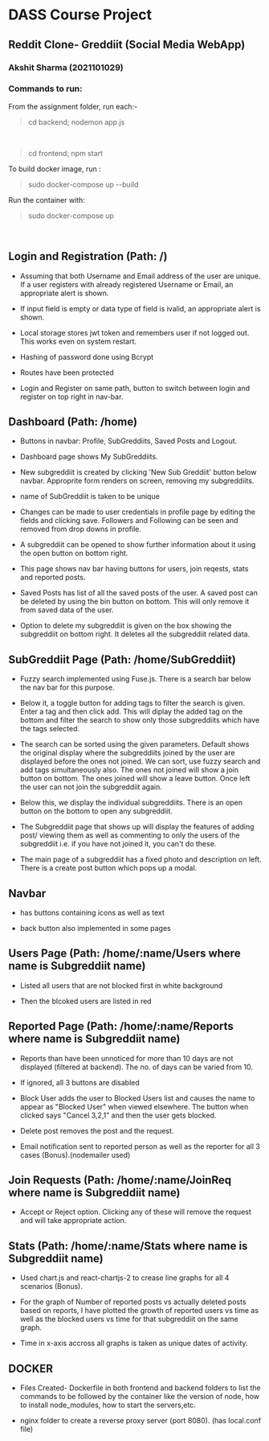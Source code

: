 # DASS Course Project
## Reddit Clone- Greddiit (Social Media WebApp)
### Akshit Sharma (2021101029)

### Commands to run:
From the assignment folder, run each:-
> cd backend; nodemon app.js
</br>

> cd frontend; npm start

To build docker image, run :
> sudo docker-compose up --build

Run the container with:
> sudo docker-compose up
</br>

## Login and Registration (Path: /)
- Assuming that both Username and Email address of the user are unique. If a user registers with already registered Username or Email, an appropriate alert is shown.

- If input field is empty or data type of field is ivalid, an appropriate alert is shown.

- Local storage stores jwt token and remembers user if not logged out. This works even on system restart. 

- Hashing of password done using Bcrypt

- Routes have been protected

- Login and Register on same path, button to switch between login and register on top right in nav-bar.

## Dashboard (Path: /home)
- Buttons in navbar: Profile, SubGreddiits, Saved Posts and Logout.

- Dashboard page shows My SubGreddiits.

- New subgreddiit is created by clicking 'New Sub Greddiit' button below navbar. Approprite form renders on screen, removing my subgreddiits.

- name of SubGreddiit is taken to be unique

- Changes can be made to user credentials in profile page by editing the fields and clicking save. Followers and Following can be seen and removed from drop downs in profile.

- A subgreddiit can be opened to show further information about it using the open button on bottom right.

- This page shows nav bar having buttons for users, join reqests, stats and reported posts.

- Saved Posts has list of all the saved posts of the user. A saved post can be deleted by using the bin button on bottom. This will only remove it from saved data of the user.

- Option to delete my subgreddiit is given on the box showing the subgreddiit on bottom right. It deletes all the subgreddiit related data.

## SubGreddiit Page (Path: /home/SubGreddiit)
- Fuzzy search implemented using Fuse.js. There is a search bar below the nav bar for this purpose.

- Below it, a toggle button for adding tags to filter the search is given. Enter a tag and then click add. This will diplay the added tag on the bottom and filter the search to show only those subgreddiits which have the tags selected.

- The search can be sorted using the given parameters. Default shows the original display where the subgreddiits joined by the user are displayed before the ones not joined. We can sort, use fuzzy search and add tags simultaneously also. The ones not joined will show a join button on bottom. The ones joined will show a leave button. Once left the user can not join the subgreddiit again.

- Below this, we display the individual subgreddiits. There is an open button on the bottom to open any subgreddiit.

- The Subgreddiit page that shows up will display the features of adding post/ viewing them as well as commenting to only the users of the subgreddiit i.e. if you have not joined it, you can't do these.

- The main page of a subgreddiit has a fixed photo and description on left. There is a create post button which pops up a modal.

## Navbar
- has buttons containing icons as well as text

- back button also implemented in some pages

## Users Page (Path: /home/:name/Users where name is Subgreddiit name)
- Listed all users that are not blocked first in white background

- Then the blcoked users are listed in red

## Reported Page (Path: /home/:name/Reports where name is Subgreddiit name)
- Reports than have been unnoticed for more than 10 days are not displayed (filtered at backend). The no. of days can be varied from 10.

- If ignored, all 3 buttons are disabled

- Block User adds the user to Blocked Users list and causes the name to appear as "Blocked User" when viewed elsewhere. The button when clicked says "Cancel 3,2,1" and then the user gets blocked.

- Delete post removes the post and the request.

- Email notification sent to reported person as well as the reporter for all 3 cases (Bonus).(nodemailer used)

## Join Requests (Path: /home/:name/JoinReq where name is Subgreddiit name)
- Accept or Reject option. Clicking any of these will remove the request and will take appropriate action.

## Stats (Path: /home/:name/Stats where name is Subgreddiit name)
- Used chart.js and react-chartjs-2 to crease line graphs for all 4 scenarios (Bonus).

- For the graph of Number of reported posts vs actually deleted posts based on reports, I have plotted the growth of reported users vs time as well as the blocked users vs time for that subgreddiit on the same graph.

- Time in x-axis accross all graphs is taken as unique dates of activity.

## DOCKER
- Files Created- Dockerfile in both frontend and backend folders to list the commands to be followed by the container like the version of node, how to install node_modules, how to start the servers,etc.

- nginx folder to create a reverse proxy server (port 8080). (has local.conf file)
